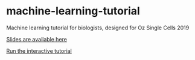 # machine-learning-tutorial
Machine learning tutorial for biologists, designed for Oz Single Cells 2019

[Slides are available here](https://docs.google.com/presentation/d/1UsDD1N5QU9sMQuT-TRYnt9S-tSfADqdw3bWpVdZ_V1E/)

[Run the interactive tutorial](https://gke.mybinder.org/v2/gh/scottgigante/machine-learning-tutorial/master)
